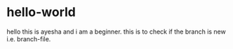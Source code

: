 # hello-world
hello this is ayesha and i am a beginner.
this is to check if the branch is new i.e. branch-file.
